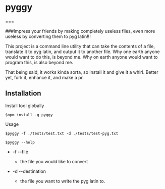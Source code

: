 # pyggy
===

###Impress your friends by making completely useless files, even more useless by converting them to pyg latin!!!

This project is a command line utility that can take the contents of a file, translate it to pyg latin, and output it to another file. Why one earth anyone would want to do this, is beyond me. Why on earth anyone would want to program this, is also beyond me. 

That being said, it works kinda sorta, so install it and give it a whirl. Better yet, fork it, enhance it, and make a pr. 

## Installation

Install tool globally

	$npm install -g pyggy

Usage
	
	$pyggy -f ./tests/test.txt -d ./tests/test-pyg.txt

	$pyggy --help

* -f --file
	* the file you would like to convert

* -d --destination
	* the file you want to write the pyg latin to. 





